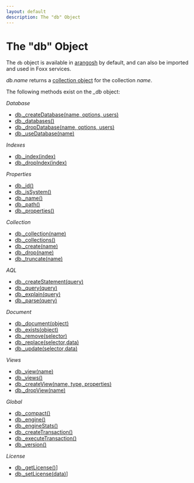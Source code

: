 ```yaml
---
layout: default
description: The "db" Object
---
```

The "db" Object
===============

The `db` object is available in [arangosh](programs-arangosh.html) by
default, and can also be imported and used in Foxx services.

*db.name* returns a [collection object](appendix-references-collection-object.html) for the collection *name*.

The following methods exist on the *_db* object:

*Database*

* [db._createDatabase(name, options, users)](data-modeling-databases-working-with.html#create-database)
* [db._databases()](data-modeling-databases-working-with.html#list-databases)
* [db._dropDatabase(name, options, users)](data-modeling-databases-working-with.html#drop-database)
* [db._useDatabase(name)](data-modeling-databases-working-with.html#use-database)

*Indexes*

* [db._index(index)](indexing-working-with-indexes.html#fetching-an-index-by-handle)
* [db._dropIndex(index)](indexing-working-with-indexes.html#dropping-an-index-via-a-database-handle)

*Properties*

* [db._id()](data-modeling-databases-working-with.html#id)
* [db._isSystem()](data-modeling-databases-working-with.html#issystem)
* [db._name()](data-modeling-databases-working-with.html#name)
* [db._path()](data-modeling-databases-working-with.html#path)
* [db._properties()](data-modeling-databases-working-with.html#properties)

*Collection*

* [db._collection(name)](data-modeling-collections-database-methods.html#collection)
* [db._collections()](data-modeling-collections-database-methods.html#all-collections)
* [db._create(name)](data-modeling-collections-database-methods.html#create)
* [db._drop(name)](data-modeling-collections-database-methods.html#drop)
* [db._truncate(name)](data-modeling-collections-database-methods.html#truncate)

*AQL*

* [db._createStatement(query)](aql/invocation-with-arangosh.html#with-_createstatement-arangostatement)
* [db._query(query)](aql/invocation-with-arangosh.html#with-db_query)
* [db._explain(query)](release-notes-new-features28.html#miscellaneous-improvements)
* [db._parse(query)](aql/invocation-with-arangosh.html#query-validation)

*Document*

* [db._document(object)](data-modeling-documents-database-methods.html#document)
* [db._exists(object)](data-modeling-documents-database-methods.html#exists)
* [db._remove(selector)](data-modeling-documents-database-methods.html#remove)
* [db._replace(selector,data)](data-modeling-documents-database-methods.html#replace)
* [db._update(selector,data)](data-modeling-documents-database-methods.html#update)

*Views*

* [db._view(name)](data-modeling-views-database-methods.html#view)
* [db._views()](data-modeling-views-database-methods.html#all-views)
* [db._createView(name, type, properties)](data-modeling-views-database-methods.html#create)
* [db._dropView(name)](data-modeling-views-database-methods.html#drop)

*Global*

* [db._compact()](data-modeling-databases-working-with.html#compact)
* [db._engine()](data-modeling-databases-working-with.html#engine)
* [db._engineStats()](data-modeling-databases-working-with.html#engine-statistics)
* [db._createTransaction()](transactions-stream-transaction-invocation.html)
* [db._executeTransaction()](transactions-transaction-invocation.html)
* [db._version()](data-modeling-databases-working-with.html#get-the-version-of-arangodb)

*License*

* [db._getLicense()](administration-license.html#managing-your-license)]
* [db._setLicense(data)](administration-license.html#initial-installation)]
